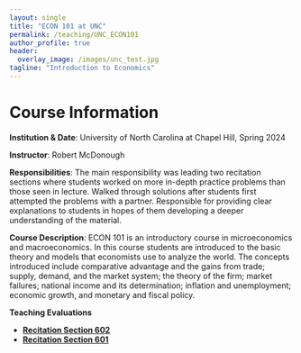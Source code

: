 ```yaml
---
layout: single
title: "ECON 101 at UNC"
permalink: /teaching/UNC_ECON101
author_profile: true
header:
  overlay_image: /images/unc_test.jpg
tagline: "Introduction to Economics"
---
```


# Course Information

**Institution & Date**: University of North Carolina at Chapel Hill, Spring 2024

**Instructor**: Robert McDonough

**Responsibilities**: The main responsibility was leading two recitation sections where students worked on more in-depth practice problems than those seen in lecture. Walked through solutions after students first attempted the problems with a partner. Responsible for providing clear explanations to students in hopes of them developing a deeper understanding of the material. 

**Course Description**: ECON 101 is an introductory course in microeconomics and macroeconomics. In this course students are introduced to the basic theory and models that economists use to analyze the world. The concepts introduced include comparative advantage and the gains from trade; supply, demand, and the market system; the theory of the firm; market failures; national income and its determination; inflation and unemployment; economic growth, and monetary and fiscal policy. 

**Teaching Evaluations**
- [**Recitation Section 602**](https://alexmarsh.io/files/ECON101-602_Spring2024_Evals.pdf)
- [**Recitation Section 601**](https://alexmarsh.io/files/ECON101-601_Spring2024_Evals.pdf)